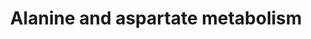 ---
annotations:
- type: Pathway Ontology
  value: '"alanine'
authors:
- L.M.Ferrante
- MaintBot
- MartijnVanIersel
- Egonw
- Christine Chichester
- Nuno
- Mkutmon
- DeSl
- Fehrhart
- Khanspers
description: Based on [http://www.genome.jp/kegg-bin/show_pathway?rno00250 KEGG].
last-edited: 2020-07-20
organisms:
- Rattus norvegicus
redirect_from:
- /index.php/Pathway:WP104
- /instance/WP104
schema-jsonld:
- '@context': https://schema.org/
  '@id': https://wikipathways.github.io/pathways/WP104.html
  '@type': Dataset
  creator:
    '@type': Organization
    name: WikiPathways
  description: Based on [http://www.genome.jp/kegg-bin/show_pathway?rno00250 KEGG].
  keywords:
  - 5.1.1.1
  - Malonate semialdehyde
  - 1.4.3.2
  - O-Acetylcarnitine
  - 1.4.3.15
  - L-Asparagine
  - Adenylosuccinate
  - Asl
  - 3.5.1.38
  - 6.3.1.1
  - D-Aspartate
  - 3.5.1.3
  - 1.2.1.18
  - 6.3.5.4
  - D-Alanine
  - Got1
  - Gad2
  - Ass
  - L-Alanine
  - 6.1.1.7
  - 1.4.3.16
  - 1.4.3.1
  - 4.1.1.11
  - Agxt
  - L-Aspartate
  - 2.1.3.2
  - 3.5.1.1
  - Got2
  - Glycolysis / gluconeogenesis
  - Abat
  - 3.5.1.7
  - L-Argininosuccinate
  - Oxaloacetate
  - N-Acetyl-L-aspartate
  - 3.4.13.3
  - 2.6.1.12
  - Dars
  - 6.1.1.22
  - 2-Oxoglutarate
  - L-Alanyl-tRNA
  - Pc
  - 2-Oxosuccinamate
  - 4.3.1.1
  - 2.6.1.18
  - 2.6.1.14
  - Acetyl-CoA
  - b-Alanine
  - Aspa
  - Fumarate
  - Pantothenate and CoA biosynthesis
  - Carnosine
  - Gpt1
  - 6.3.2.11
  - Malate
  - Pyruvate
  - Gad1
  - 6.3.4.4
  - 4.3.2.2
  - 6.3.5.6
  - L-Aspartyl-tRNA(Asp)
  - N-Carbamoyl-L-aspartate
  - Succinate
  - 4.1.1.12
  - 5.1.1.13
  - 2.3.1.7
  - Citrate
  license: CC0
  name: Alanine and aspartate metabolism
seo: CreativeWork
title: Alanine and aspartate metabolism
wpid: WP104
---